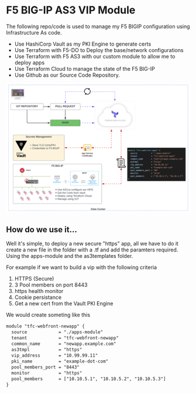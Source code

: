 # F5 BIG-IP AS3 VIP Module 
The following repo/code is used to manage my F5 BIGIP configuration using Infrastructure As code.

* Use HashiCorp Vault as my PKI Engine to generate certs
* Use Terraform with F5-DO to Deploy the base/network configurations
* Use Terraform with F5 AS3 with our custom module to allow me to deploy apps
* Use Terraform Cloud to manage the state of the F5 BIG-IP
* Use Github as our Source Code Repository.

![title](./images/image.png)

## How do we use it...
Well it's simple, to deploy a new secure "https" app, all we have to do it create a new file  in the folder with a .tf and add the paramters required. Using the apps-module and the as3templates folder.

For example if we want to build a vip with the following criteria
1. HTTPS (Secure)
2. 3 Pool members on port 8443
3. https health monitor
4. Cookie persistance
5. Get a new cert from the Vault PKI Engine 

We would create someting like this 

```
module "tfc-webfront-newapp" {
  source            = "./apps-module"
  tenant            = "tfc-webfront-newapp"
  common_name       = "newapp.example.com"
  as3tmpl           = "https"
  vip_address       = "10.99.99.11"
  pki_name          = "example-dot-com"
  pool_members_port = "8443"
  monitor           = "https"
  pool_members      = ["10.10.5.1", "10.10.5.2", "10.10.5.3"]
}
```

